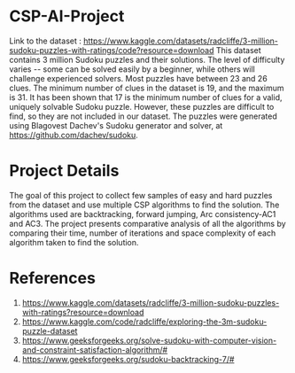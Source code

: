# CSP-AI-Project
Link to the dataset : https://www.kaggle.com/datasets/radcliffe/3-million-sudoku-puzzles-with-ratings/code?resource=download
This dataset contains 3 million Sudoku puzzles and their solutions. The level of difficulty varies -- some can be solved easily by a beginner, while others will challenge experienced solvers. Most puzzles have between 23 and 26 clues. The minimum number of clues in the dataset is 19, and the maximum is 31. It has been shown that 17 is the minimum number of clues for a valid, uniquely solvable Sudoku puzzle. However, these puzzles are difficult to find, so they are not included in our dataset.
The puzzles were generated using Blagovest Dachev's Sudoku generator and solver, at https://github.com/dachev/sudoku.

# Project Details
The goal of this project to collect few samples of easy and hard puzzles from the dataset and use multiple CSP algorithms to find the solution. The algorithms used are backtracking, forward jumping, Arc consistency-AC1 and AC3. The project presents comparative analysis of all the algorithms by comparing their time, number of iterations and space complexity of each algorithm taken to find the solution. 


# References
1. https://www.kaggle.com/datasets/radcliffe/3-million-sudoku-puzzles-with-ratings?resource=download
2. https://www.kaggle.com/code/radcliffe/exploring-the-3m-sudoku-puzzle-dataset
3. https://www.geeksforgeeks.org/solve-sudoku-with-computer-vision-and-constraint-satisfaction-algorithm/#
4. https://www.geeksforgeeks.org/sudoku-backtracking-7/#
